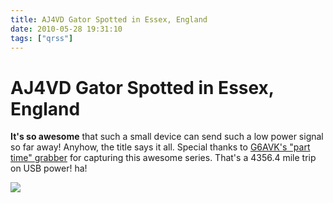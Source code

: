 ```yaml
---
title: AJ4VD Gator Spotted in Essex, England
date: 2010-05-28 19:31:10
tags: ["qrss"]
---
```


# AJ4VD Gator Spotted in Essex, England

__It's so awesome__ that such a small device can send such a low power signal so far away! Anyhow, the title says it all. Special thanks to [G6AVK's "part time" grabber](http://vcsweb.com/g6avk/) for capturing this awesome series. That's a 4356.4 mile trip on USB power! ha!

<div class="text-center img-border">

![](https://swharden.com/static/2010/05/28/aj4vd_gator_essex.jpg)

</div>

